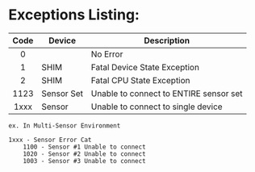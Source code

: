 Exceptions Listing:
============================================================================

| Code      | Device    | Description                               | 
| :-------: | --------- | ----------------------------------------- |
|   0       |           | No Error                                  |
|   1       | SHIM      | Fatal Device State Exception              |
|   2       | SHIM      | Fatal CPU State Exception                 |
|   1123    | Sensor Set| Unable to connect to ENTIRE sensor set    |
|   1xxx    | Sensor    | Unable to connect to single device        |


    ex. In Multi-Sensor Environment

    1xxx - Sensor Error Cat
        1100 - Sensor #1 Unable to connect
        1020 - Sensor #2 Unable to connect
        1003 - Sensor #3 Unable to connect